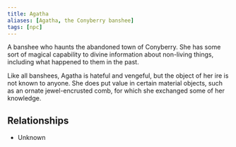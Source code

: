 ```yaml
---
title: Agatha
aliases: [Agatha, the Conyberry banshee]
tags: [npc]
---
```

A banshee who haunts the abandoned town of Conyberry. She has some sort of magical capability to divine information about non-living things, including what happened to them in the past.

Like all banshees, Agatha is hateful and vengeful, but the object of her ire is not known to anyone. She does put value in certain material objects, such as an ornate jewel-encrusted comb, for which she exchanged some of her knowledge.

## Relationships
- Unknown